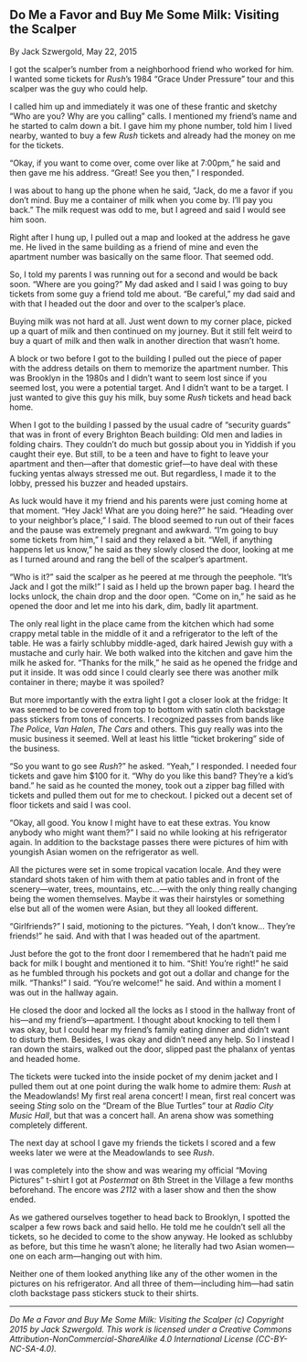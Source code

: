 ## Do Me a Favor and Buy Me Some Milk: Visiting the Scalper

By Jack Szwergold, May 22, 2015

I got the scalper’s number from a neighborhood friend who worked for him. I wanted some tickets for *Rush*’s 1984 “Grace Under Pressure” tour and this scalper was the guy who could help.

I called him up and immediately it was one of these frantic and sketchy “Who are you? Why are you calling” calls. I mentioned my friend’s name and he started to calm down a bit. I gave him my phone number, told him I lived nearby, wanted to buy a few *Rush* tickets and already had the money on me for the tickets.

“Okay, if you want to come over, come over like at 7:00pm,” he said and then gave me his address. “Great! See you then,” I responded.

I was about to hang up the phone when he said, “Jack, do me a favor if you don’t mind. Buy me a container of milk when you come by. I’ll pay you back.” The milk request was odd to me, but I agreed and said I would see him soon.

Right after I hung up, I pulled out a map and looked at the address he gave me. He lived in the same building as a friend of mine and even the apartment number was basically on the same floor. That seemed odd.

So, I told my parents I was running out for a second and would be back soon. “Where are you going?” My dad asked and I said I was going to buy tickets from some guy a friend told me about. “Be careful,” my dad said and with that I headed out the door and over to the scalper’s place.

Buying milk was not hard at all. Just went down to my corner place, picked up a quart of milk and then continued on my journey. But it still felt weird to buy a quart of milk and then walk in another direction that wasn’t home.

A block or two before I got to the building I pulled out the piece of paper with the address details on them to memorize the apartment number. This was Brooklyn in the 1980s and I didn’t want to seem lost since if you seemed lost, you were a potential target. And I didn’t want to be a target. I just wanted to give this guy his milk, buy some *Rush* tickets and head back home.

When I got to the building I passed by the usual cadre of “security guards” that was in front of every Brighton Beach building: Old men and ladies in folding chairs. They couldn’t do much but gossip about you in Yiddish if you caught their eye. But still, to be a teen and have to fight to leave your apartment and then—after that domestic grief—to have deal with these fucking yentas always stressed me out. But regardless, I made it to the lobby, pressed his buzzer and headed upstairs.

As luck would have it my friend and his parents were just coming home at that moment. “Hey Jack! What are you doing here?” he said. “Heading over to your neighbor’s place,” I said. The blood seemed to run out of their faces and the pause was extremely pregnant and awkward. “I’m going to buy some tickets from him,” I said and they relaxed a bit. “Well, if anything happens let us know,” he said as they slowly closed the door, looking at me as I turned around and rang the bell of the scalper’s apartment.

“Who is it?” said the scalper as he peered at me through the peephole. “It’s Jack and I got the milk!” I said as I held up the brown paper bag. I heard the locks unlock, the chain drop and the door open. “Come on in,” he said as he opened the door and let me into his dark, dim, badly lit apartment.

The only real light in the place came from the kitchen which had some crappy metal table in the middle of it and a refrigerator to the left of the table. He was a fairly schlubby middle-aged, dark haired Jewish guy with a mustache and curly hair. We both walked into the kitchen and gave him the milk he asked for. “Thanks for the milk,” he said as he opened the fridge and put it inside. It was odd since I could clearly see there was another milk container in there; maybe it was spoiled?

But more importantly with the extra light I got a closer look at the fridge: It was seemed to be covered from top to bottom with satin cloth backstage pass stickers from tons of concerts. I recognized passes from bands like *The Police*, *Van Halen*, *The Cars* and others. This guy really was into the music business it seemed. Well at least his little “ticket brokering” side of the business.

“So you want to go see *Rush*?” he asked. “Yeah,” I responded. I needed four tickets and gave him $100 for it. “Why do you like this band? They’re a kid’s band.” he said as he counted the money, took out a zipper bag filled with tickets and pulled them out for me to checkout. I picked out a decent set of floor tickets and said I was cool.

“Okay, all good. You know I might have to eat these extras. You know anybody who might want them?” I said no while looking at his refrigerator again. In addition to the backstage passes there were pictures of him with youngish Asian women on the refrigerator as well.

All the pictures were set in some tropical vacation locale. And they were standard shots taken of him with them at patio tables and in front of the scenery—water, trees, mountains, etc…—with the only thing really changing being the women themselves. Maybe it was their hairstyles or something else but all of the women were Asian, but they all looked different.

“Girlfriends?” I said, motioning to the pictures. “Yeah, I don’t know… They’re friends!” he said. And with that I was headed out of the apartment.

Just before the got to the front door I remembered that he hadn’t paid me back for milk I bought and mentioned it to him. “Shit! You’re right!” he said as he fumbled through his pockets and got out a dollar and change for the milk. “Thanks!” I said. “You’re welcome!” he said. And within a moment I was out in the hallway again.

He closed the door and locked all the locks as I stood in the hallway front of his—and my friend’s—apartment. I thought about knocking to tell them I was okay, but I could hear my friend’s family eating dinner and didn’t want to disturb them. Besides, I was okay and didn’t need any help. So I instead I ran down the stairs, walked out the door, slipped past the phalanx of yentas and headed home.

The tickets were tucked into the inside pocket of my denim jacket and I pulled them out at one point during the walk home to admire them: *Rush* at the Meadowlands! My first real arena concert! I mean, first real concert was seeing *Sting* solo on the “Dream of the Blue Turtles” tour at *Radio City Music Hall*, but that was a concert hall. An arena show was something completely different.

The next day at school I gave my friends the tickets I scored and a few weeks later we were at the Meadowlands to see *Rush*.

I was completely into the show and was wearing my official “Moving Pictures” t-shirt I got at *Postermat* on 8th Street in the Village a few months beforehand. The encore was *2112* with a laser show and then the show ended.

As we gathered ourselves together to head back to Brooklyn, I spotted the scalper a few rows back and said hello. He told me he couldn’t sell all the tickets, so he decided to come to the show anyway. He looked as schlubby as before, but this time he wasn’t alone; he literally had two Asian women—one on each arm—hanging out with him.

Neither one of them looked anything like any of the other women in the pictures on his refrigerator. And all three of them—including him—had satin cloth backstage pass stickers stuck to their shirts.

***

*Do Me a Favor and Buy Me Some Milk: Visiting the Scalper (c) Copyright 2015 by Jack Szwergold. This work is licensed under a Creative Commons Attribution-NonCommercial-ShareAlike 4.0 International License (CC-BY-NC-SA-4.0).*